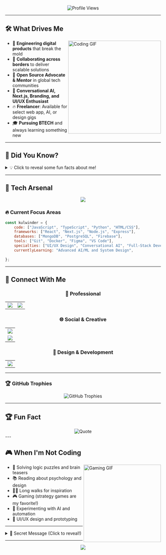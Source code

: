 
<!-- Animated Typing Effect -->
<p align="center">
  <img src="https://readme-typing-svg.herokuapp.com?font=Fira+Code&size=22&duration=1000&pause=1000&color=00FFFF&center=true&vCenter=true&multiline=true&width=700&height=100&lines=👾+Kulwinder+Kour+%7C+The+Code+Maverick;Crafting+digital+experiences;Coding+with+a+creative+spark!;" alt


<!-- Profile Views Counter -->
<p align="center">
  <img src="https://komarev.com/ghpvc/?username=kulwinderkour&color=000000&style=for-the-badge&label=PROFILE+VIEWS" alt="Profile Views" />
</p>

---

## 🛠️ What Drives Me

<img align="right" alt="Coding GIF" width="300" src="https://media.giphy.com/media/L1R1tvI9svkIWwpVYr/giphy.gif">

- 🚀 **Engineering digital products** that break the mold
- 🤝 **Collaborating across borders** to deliver scalable solutions
- 🌱 **Open Source Advocate & Mentor** in global tech communities
- 💬 **Conversational AI, Next.js, Branding, and UI/UX Enthusiast**
- 🔥 **Freelancer**: Available for select web app, AI, or design gigs
- 🎓 **Pursuing BTECH** and always learning something new

---

## 🎲 Did You Know?

<details>
<summary>💡 Click to reveal some fun facts about me!</summary>

- 🧠 I love solving brain-teasers and logic puzzles—challenge me anytime!
- 🏕️ My best ideas often come during long walks or late-night coding sprints
- 📚 I read about psychology, design, and AI to blend tech and humanity in my projects
- 🤖 I'm building my own productivity bot (DM if you want early access!)

</details>

---

## 🚀 Tech Arsenal

<p align="center">
  <img src="https://skillicons.dev/icons?i=js,ts,react,nextjs,nodejs,python,html,css,tailwind,figma,git,github,vscode,linux&theme=dark" />
</p>

### 🔥 Current Focus Areas
```javascript
const kulwinder = {
    code: ["JavaScript", "TypeScript", "Python", "HTML/CSS"],
    frameworks: ["React", "Next.js", "Node.js", "Express"],
    databases: ["MongoDB", "PostgreSQL", "Firebase"],
    tools: ["Git", "Docker", "Figma", "VS Code"],
    specialties: ["UI/UX Design", "Conversational AI", "Full-Stack Development"],
    currentlyLearning: "Advanced AI/ML and System Design",
    
};
```

---

## 🔗 Connect With Me

<div align="center">

### 💼 Professional
<table>
  <tr>
    <td><a href="https://linkedin.com/in/kulwinderkour"><img src="https://img.shields.io/badge/LinkedIn-0077B5?style=for-the-badge&logo=linkedin&logoColor=white" /></a></td>
    <td><a href="mailto:kkour8585@gmail.com"><img src="https://img.shields.io/badge/Gmail-D14836?style=for-the-badge&logo=gmail&logoColor=white" /></a></td>
  </tr>
</table>

### 🌐 Social & Creative
<table>
  <tr>
    <td><a href="https://twitter.com/kulwinder_kourr"><img src="https://img.shields.io/badge/Twitter-1DA1F2?style=for-the-badge&logo=twitter&logoColor=white" /></a></td>
  </tr>
  <tr>
    <td><a href="https://discord.com/users/kulwidnerkour"><img src="https://img.shields.io/badge/Discord-7289DA?style=for-the-badge&logo=discord&logoColor=white" /></a></td>
  </tr>
</table>

### 🎨 Design & Development
<table>
  <tr>
    <td><a href="https://github.com/kulwinderkour"><img src="https://img.shields.io/badge/GitHub-100000?style=for-the-badge&logo=github&logoColor=white" /></a></td>
  </tr>
</table>

</div>

---




### 🏆 GitHub Trophies
<div align="center">
  <img src="https://github-profile-trophy.vercel.app/?username=kulwinderkour&theme=tokyonight&no-frame=true&row=1&column=7" alt="GitHub Trophies" />
</div>



---

## 🏆 Fun Fact
<div align="center">
  <img src="https://quotes-github-readme.vercel.app/api?type=horizontal&theme=tokyonight&quote=Obsessed%20with%20building,%20mentoring%20and%20shipping%20digital%20magic!" alt="Quote" />
</div>
---

## 🎮 When I'm Not Coding

<img align="right" alt="Gaming GIF" width="250" src="https://media.giphy.com/media/26tn33aiTi1jkl6H6/giphy.gif">

- 🎯 Solving logic puzzles and brain teasers
- 📚 Reading about psychology and design
- 🚶‍♀️ Long walks for inspiration
- 🎮 Gaming (strategy games are my favorite!)
- 🤖 Experimenting with AI and automation
- 🎨 UI/UX design and prototyping

---

<!-- Easter Egg Section -->
<details>
<summary>🎉 Secret Message (Click to reveal!)</summary>
<br>

<div align="center">
  <img src="https://media.giphy.com/media/26u4cqiYI30juCOGY/giphy.gif" width="200">
  
  **Congratulations! You found the hidden section! 🎊**
  
  Thanks for scrolling so far! Drop me a DM for collaboration!
  
  *P.S. - I love connecting with fellow developers who pay attention to details! 😉*
</div>

</details>

---

<div align="center">
  <img src="https://capsule-render.vercel.app/api?type=waving&color=gradient&customColorList=6,11,20&height=150&section=footer&text=Thanks%20for%20visiting!&fontSize=50&fontColor=fff&animation=twinkling&fontAlignY=75" />
</div>
